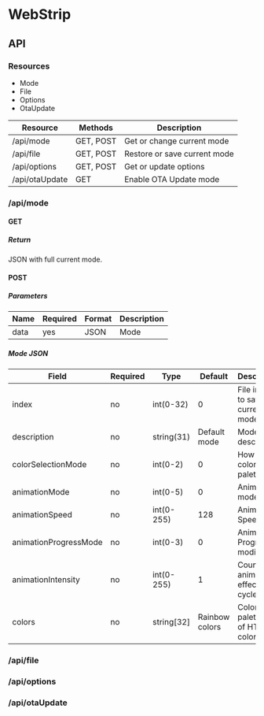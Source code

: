 # WebStrip

## API

### Resources

* Mode
* File
* Options
* OtaUpdate

|    Resource    |  Methods  | Description                    |
|----------------|-----------|--------------------------------|
| /api/mode      | GET, POST | Get or change current mode     |
| /api/file      | GET, POST | Restore or save current mode   |
| /api/options   | GET, POST | Get or update options          |
| /api/otaUpdate | GET       | Enable OTA Update mode         |

### /api/mode
#### GET
##### Return
JSON with full current mode.

#### POST
##### Parameters

| Name | Required | Format | Description |
|------|----------|--------|-------------|
| data | yes      | JSON   | Mode        |

##### Mode JSON

|       Field       |Required|    Type    |    Default    |   Description  |
|-------------------|--------|------------|---------------|----------------|
| index             | no     | int(0-32)  | 0             | File index to save current mode |
| description       | no     | string(31) | Default mode  | Mode description |
| colorSelectionMode| no     | int(0-2)   | 0             | How to get colors from palette |
| animationMode     | no     | int(0-5)   | 0             | Animation mode |
| animationSpeed    | no     | int(0-255) | 128           | Animation Speed |
| animationProgressMode | no | int(0-3)   | 0             | Animation Progress modifier |
| animationIntensity| no     | int(0-255) | 1             | Count of animation effects per cycle |
| colors            | no     | string[32] | Rainbow colors| Colors palette. List of HTML color codes |

### /api/file

### /api/options

### /api/otaUpdate